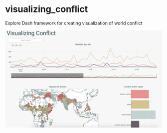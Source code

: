 # visualizing_conflict
Explore Dash framework for creating visualization of world conflict

![dashboard example](https://github.com/TifMoe/visualizing_conflict/blob/master/static/dashboard2.0.png)
